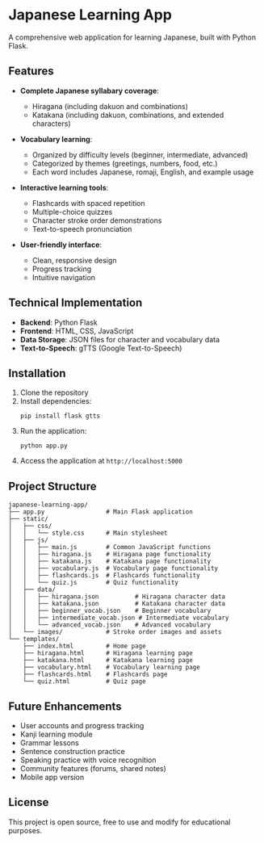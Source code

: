 # Japanese Learning App

A comprehensive web application for learning Japanese, built with Python Flask.

## Features

* **Complete Japanese syllabary coverage**:
  * Hiragana (including dakuon and combinations)
  * Katakana (including dakuon, combinations, and extended characters)

* **Vocabulary learning**:
  * Organized by difficulty levels (beginner, intermediate, advanced)
  * Categorized by themes (greetings, numbers, food, etc.)
  * Each word includes Japanese, romaji, English, and example usage

* **Interactive learning tools**:
  * Flashcards with spaced repetition
  * Multiple-choice quizzes
  * Character stroke order demonstrations
  * Text-to-speech pronunciation

* **User-friendly interface**:
  * Clean, responsive design
  * Progress tracking
  * Intuitive navigation

## Technical Implementation

* **Backend**: Python Flask
* **Frontend**: HTML, CSS, JavaScript
* **Data Storage**: JSON files for character and vocabulary data
* **Text-to-Speech**: gTTS (Google Text-to-Speech)

## Installation

1. Clone the repository
2. Install dependencies:
   ```
   pip install flask gtts
   ```
3. Run the application:
   ```
   python app.py
   ```
4. Access the application at `http://localhost:5000`

## Project Structure

```
japanese-learning-app/
├── app.py                 # Main Flask application
├── static/
│   ├── css/
│   │   └── style.css      # Main stylesheet
│   ├── js/
│   │   ├── main.js        # Common JavaScript functions
│   │   ├── hiragana.js    # Hiragana page functionality
│   │   ├── katakana.js    # Katakana page functionality
│   │   ├── vocabulary.js  # Vocabulary page functionality
│   │   ├── flashcards.js  # Flashcards functionality
│   │   └── quiz.js        # Quiz functionality
│   ├── data/
│   │   ├── hiragana.json          # Hiragana character data
│   │   ├── katakana.json          # Katakana character data
│   │   ├── beginner_vocab.json    # Beginner vocabulary
│   │   ├── intermediate_vocab.json # Intermediate vocabulary
│   │   └── advanced_vocab.json    # Advanced vocabulary
│   └── images/            # Stroke order images and assets
└── templates/
    ├── index.html         # Home page
    ├── hiragana.html      # Hiragana learning page
    ├── katakana.html      # Katakana learning page
    ├── vocabulary.html    # Vocabulary learning page
    ├── flashcards.html    # Flashcards page
    └── quiz.html          # Quiz page
```

## Future Enhancements

* User accounts and progress tracking
* Kanji learning module
* Grammar lessons
* Sentence construction practice
* Speaking practice with voice recognition
* Community features (forums, shared notes)
* Mobile app version

## License

This project is open source, free to use and modify for educational purposes.